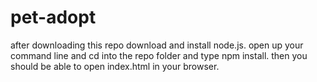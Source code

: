 # pet-adopt
after downloading this repo download and install node.js. open up your command line and cd into the repo folder and type npm install. then you should be able to open index.html in your browser.
